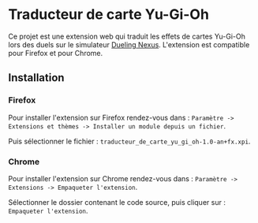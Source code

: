 # Traducteur de carte Yu-Gi-Oh

Ce projet est une extension web qui traduit les effets de cartes Yu-Gi-Oh lors des duels sur le simulateur [Dueling Nexus](https://duelingnexus.com/home).
L'extension est compatible pour Firefox et pour Chrome.

## Installation

### Firefox
Pour installer l'extension sur Firefox rendez-vous dans : 
```Paramètre -> Extensions et thèmes -> Installer un module depuis un fichier```.

Puis sélectionner le fichier : ```traducteur_de_carte_yu_gi_oh-1.0-an+fx.xpi```.

### Chrome
Pour installer l'extension sur Chrome rendez-vous dans : 
```Paramètre -> Extensions -> Empaqueter l'extension```.

Sélectionner le dossier contenant le code source, puis cliquer sur : ```Empaqueter l'extension```.
